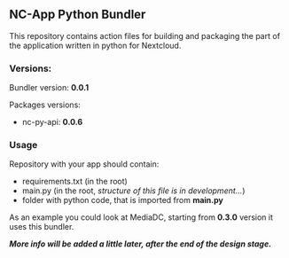  ## NC-App Python Bundler

This repository contains action files for building and packaging the part of the application written in python for Nextcloud.

### Versions:

Bundler version: **0.0.1**

Packages versions:

- nc-py-api: **0.0.6**

### Usage

Repository with your app should contain:

- requirements.txt (in the root)
- main.py (in the root, _structure of this file is in development..._)
- folder with python code, that is imported from **main.py**

As an example you could look at MediaDC, starting from **0.3.0** version it uses this bundler.

_**More info will be added a little later, after the end of the design stage.**_
